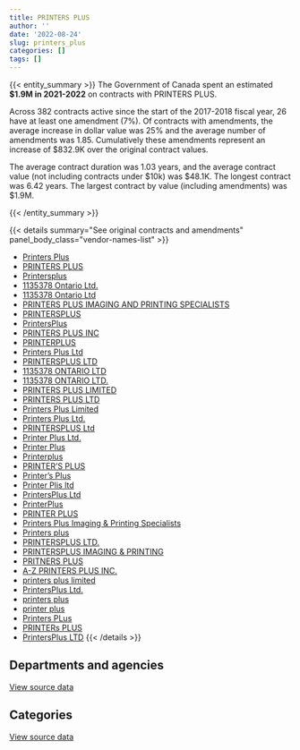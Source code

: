 ```yaml
---
title: PRINTERS PLUS
author: ''
date: '2022-08-24'
slug: printers_plus
categories: []
tags: []
---
```


<script src="/rmarkdown-libs/htmlwidgets/htmlwidgets.js"></script>
<link href="/rmarkdown-libs/datatables-css/datatables-crosstalk.css" rel="stylesheet" />
<script src="/rmarkdown-libs/datatables-binding/datatables.js"></script>
<script src="/rmarkdown-libs/jquery/jquery-3.6.0.min.js"></script>
<link href="/rmarkdown-libs/dt-core-bootstrap/css/dataTables.bootstrap.min.css" rel="stylesheet" />
<link href="/rmarkdown-libs/dt-core-bootstrap/css/dataTables.bootstrap.extra.css" rel="stylesheet" />
<script src="/rmarkdown-libs/dt-core-bootstrap/js/jquery.dataTables.min.js"></script>
<script src="/rmarkdown-libs/dt-core-bootstrap/js/dataTables.bootstrap.min.js"></script>
<link href="/rmarkdown-libs/crosstalk/css/crosstalk.min.css" rel="stylesheet" />
<script src="/rmarkdown-libs/crosstalk/js/crosstalk.min.js"></script>
<script src="/rmarkdown-libs/htmlwidgets/htmlwidgets.js"></script>
<link href="/rmarkdown-libs/datatables-css/datatables-crosstalk.css" rel="stylesheet" />
<script src="/rmarkdown-libs/datatables-binding/datatables.js"></script>
<script src="/rmarkdown-libs/jquery/jquery-3.6.0.min.js"></script>
<link href="/rmarkdown-libs/dt-core-bootstrap/css/dataTables.bootstrap.min.css" rel="stylesheet" />
<link href="/rmarkdown-libs/dt-core-bootstrap/css/dataTables.bootstrap.extra.css" rel="stylesheet" />
<script src="/rmarkdown-libs/dt-core-bootstrap/js/jquery.dataTables.min.js"></script>
<script src="/rmarkdown-libs/dt-core-bootstrap/js/dataTables.bootstrap.min.js"></script>
<link href="/rmarkdown-libs/crosstalk/css/crosstalk.min.css" rel="stylesheet" />
<script src="/rmarkdown-libs/crosstalk/js/crosstalk.min.js"></script>

{{< entity_summary >}}
The Government of Canada spent an estimated **\$1.9M in 2021-2022** on contracts with PRINTERS PLUS.

Across 382 contracts active since the start of the 2017-2018 fiscal year, 26 have at least one amendment (7%). Of contracts with amendments, the average increase in dollar value was 25% and the average number of amendments was 1.85. Cumulatively these amendments represent an increase of \$832.9K over the original contract values.

The average contract duration was 1.03 years, and the average contract value (not including contracts under \$10k) was \$48.1K. The longest contract was 6.42 years. The largest contract by value (including amendments) was \$1.9M.

{{< /entity_summary >}}

{{< details summary="See original contracts and amendments" panel_body_class="vendor-names-list" >}}
- [Printers Plus](https://search.open.canada.ca/en/ct/?sort=contract_value_f%20desc&page=1&search_text=%22Printers%20Plus%22)
- [PRINTERS PLUS](https://search.open.canada.ca/en/ct/?sort=contract_value_f%20desc&page=1&search_text=%22PRINTERS%20PLUS%22)
- [Printersplus](https://search.open.canada.ca/en/ct/?sort=contract_value_f%20desc&page=1&search_text=%22Printersplus%22)
- [1135378 Ontario Ltd.](https://search.open.canada.ca/en/ct/?sort=contract_value_f%20desc&page=1&search_text=%221135378%20Ontario%20Ltd.%22)
- [1135378 Ontario Ltd](https://search.open.canada.ca/en/ct/?sort=contract_value_f%20desc&page=1&search_text=%221135378%20Ontario%20Ltd%22)
- [PRINTERS PLUS IMAGING AND PRINTING SPECIALISTS](https://search.open.canada.ca/en/ct/?sort=contract_value_f%20desc&page=1&search_text=%22PRINTERS%20PLUS%20IMAGING%20AND%20PRINTING%20SPECIALISTS%22)
- [PRINTERSPLUS](https://search.open.canada.ca/en/ct/?sort=contract_value_f%20desc&page=1&search_text=%22PRINTERSPLUS%22)
- [PrintersPlus](https://search.open.canada.ca/en/ct/?sort=contract_value_f%20desc&page=1&search_text=%22PrintersPlus%22)
- [PRINTERS PLUS INC](https://search.open.canada.ca/en/ct/?sort=contract_value_f%20desc&page=1&search_text=%22PRINTERS%20PLUS%20INC%22)
- [PRINTERPLUS](https://search.open.canada.ca/en/ct/?sort=contract_value_f%20desc&page=1&search_text=%22PRINTERPLUS%22)
- [Printers Plus Ltd](https://search.open.canada.ca/en/ct/?sort=contract_value_f%20desc&page=1&search_text=%22Printers%20Plus%20Ltd%22)
- [PRINTERSPLUS LTD](https://search.open.canada.ca/en/ct/?sort=contract_value_f%20desc&page=1&search_text=%22PRINTERSPLUS%20LTD%22)
- [1135378 ONTARIO LTD](https://search.open.canada.ca/en/ct/?sort=contract_value_f%20desc&page=1&search_text=%221135378%20ONTARIO%20LTD%22)
- [1135378 ONTARIO LTD.](https://search.open.canada.ca/en/ct/?sort=contract_value_f%20desc&page=1&search_text=%221135378%20ONTARIO%20LTD.%22)
- [PRINTERS PLUS LIMITED](https://search.open.canada.ca/en/ct/?sort=contract_value_f%20desc&page=1&search_text=%22PRINTERS%20PLUS%20LIMITED%22)
- [PRINTERS PLUS LTD](https://search.open.canada.ca/en/ct/?sort=contract_value_f%20desc&page=1&search_text=%22PRINTERS%20PLUS%20LTD%22)
- [Printers Plus Limited](https://search.open.canada.ca/en/ct/?sort=contract_value_f%20desc&page=1&search_text=%22Printers%20Plus%20Limited%22)
- [Printers Plus Ltd.](https://search.open.canada.ca/en/ct/?sort=contract_value_f%20desc&page=1&search_text=%22Printers%20Plus%20Ltd.%22)
- [PRINTERSPLUS Ltd](https://search.open.canada.ca/en/ct/?sort=contract_value_f%20desc&page=1&search_text=%22PRINTERSPLUS%20Ltd%22)
- [Printer Plus Ltd.](https://search.open.canada.ca/en/ct/?sort=contract_value_f%20desc&page=1&search_text=%22Printer%20Plus%20Ltd.%22)
- [Printer Plus](https://search.open.canada.ca/en/ct/?sort=contract_value_f%20desc&page=1&search_text=%22Printer%20Plus%22)
- [Printerplus](https://search.open.canada.ca/en/ct/?sort=contract_value_f%20desc&page=1&search_text=%22Printerplus%22)
- [PRINTER’S PLUS](https://search.open.canada.ca/en/ct/?sort=contract_value_f%20desc&page=1&search_text=%22PRINTER%27S%20PLUS%22)
- [Printer’s Plus](https://search.open.canada.ca/en/ct/?sort=contract_value_f%20desc&page=1&search_text=%22Printer%27s%20Plus%22)
- [Printer Plis ltd](https://search.open.canada.ca/en/ct/?sort=contract_value_f%20desc&page=1&search_text=%22Printer%20Plis%20ltd%22)
- [PrintersPlus Ltd](https://search.open.canada.ca/en/ct/?sort=contract_value_f%20desc&page=1&search_text=%22PrintersPlus%20Ltd%22)
- [PrinterPlus](https://search.open.canada.ca/en/ct/?sort=contract_value_f%20desc&page=1&search_text=%22PrinterPlus%22)
- [PRINTER PLUS](https://search.open.canada.ca/en/ct/?sort=contract_value_f%20desc&page=1&search_text=%22PRINTER%20PLUS%22)
- [Printers Plus Imaging & Printing Specialists](https://search.open.canada.ca/en/ct/?sort=contract_value_f%20desc&page=1&search_text=%22Printers%20Plus%20Imaging%20%26%20Printing%20Specialists%22)
- [Printers plus](https://search.open.canada.ca/en/ct/?sort=contract_value_f%20desc&page=1&search_text=%22Printers%20plus%22)
- [PRINTERSPLUS LTD.](https://search.open.canada.ca/en/ct/?sort=contract_value_f%20desc&page=1&search_text=%22PRINTERSPLUS%20LTD.%22)
- [PRINTERSPLUS IMAGING & PRINTING](https://search.open.canada.ca/en/ct/?sort=contract_value_f%20desc&page=1&search_text=%22PRINTERSPLUS%20IMAGING%20%26%20PRINTING%22)
- [PRITNERS PLUS](https://search.open.canada.ca/en/ct/?sort=contract_value_f%20desc&page=1&search_text=%22PRITNERS%20PLUS%22)
- [A-Z PRINTERS PLUS INC.](https://search.open.canada.ca/en/ct/?sort=contract_value_f%20desc&page=1&search_text=%22A-Z%20PRINTERS%20PLUS%20INC.%22)
- [printers plus limited](https://search.open.canada.ca/en/ct/?sort=contract_value_f%20desc&page=1&search_text=%22printers%20plus%20limited%22)
- [PrintersPlus Ltd.](https://search.open.canada.ca/en/ct/?sort=contract_value_f%20desc&page=1&search_text=%22PrintersPlus%20Ltd.%22)
- [printers plus](https://search.open.canada.ca/en/ct/?sort=contract_value_f%20desc&page=1&search_text=%22printers%20plus%22)
- [printer plus](https://search.open.canada.ca/en/ct/?sort=contract_value_f%20desc&page=1&search_text=%22printer%20plus%22)
- [Printers PLus](https://search.open.canada.ca/en/ct/?sort=contract_value_f%20desc&page=1&search_text=%22Printers%20PLus%22)
- [PRINTERs PLUS](https://search.open.canada.ca/en/ct/?sort=contract_value_f%20desc&page=1&search_text=%22PRINTERs%20PLUS%22)
- [PrintersPlus LTD](https://search.open.canada.ca/en/ct/?sort=contract_value_f%20desc&page=1&search_text=%22PrintersPlus%20LTD%22)
{{< /details >}}

## Departments and agencies

<div id="htmlwidget-1" style="width:100%;height:auto;" class="datatables html-widget"></div>
<script type="application/json" data-for="htmlwidget-1">{"x":{"style":"bootstrap","filter":"none","vertical":false,"data":[["<a href=\"/departments/aafc-aac/\">Agriculture and Agri-Food Canada<\/a>","<a href=\"/departments/aandc-aadnc/\">Crown-Indigenous Relations and Northern Affairs Canada<\/a>","<a href=\"/departments/cbsa-asfc/\">Canada Border Services Agency<\/a>","<a href=\"/departments/ced-dec/\">Canada Economic Development for Quebec Regions<\/a>","<a href=\"/departments/cfia-acia/\">Canadian Food Inspection Agency<\/a>","<a href=\"/departments/cic/\">Immigration, Refugees and Citizenship Canada<\/a>","<a href=\"/departments/cihr-irsc/\">Canadian Institutes of Health Research<\/a>","<a href=\"/departments/cnsc-ccsn/\">Canadian Nuclear Safety Commission<\/a>","<a href=\"/departments/cra-arc/\">Canada Revenue Agency<\/a>","<a href=\"/departments/csa-asc/\">Canadian Space Agency<\/a>","<a href=\"/departments/csc-scc/\">Correctional Service of Canada<\/a>","<a href=\"/departments/csps-efpc/\">Canada School of Public Service<\/a>","<a href=\"/departments/cta-otc/\">Canadian Transportation Agency<\/a>","<a href=\"/departments/dfatd-maecd/\">Global Affairs Canada<\/a>","<a href=\"/departments/dnd-mdn/\">National Defence<\/a>","<a href=\"/departments/ec/\">Environment and Climate Change Canada<\/a>","<a href=\"/departments/fcac-acfc/\">Financial Consumer Agency of Canada<\/a>","<a href=\"/departments/fin/\">Department of Finance Canada<\/a>","<a href=\"/departments/hc-sc/\">Health Canada<\/a>","<a href=\"/departments/ic/\">Innovation, Science and Economic Development Canada<\/a>","<a href=\"/departments/infc/\">Infrastructure Canada<\/a>","<a href=\"/departments/irb-cisr/\">Immigration and Refugee Board of Canada<\/a>","<a href=\"/departments/jus/\">Department of Justice Canada<\/a>","<a href=\"/departments/nrcan-rncan/\">Natural Resources Canada<\/a>","<a href=\"/departments/pc/\">Parks Canada<\/a>","<a href=\"/departments/pch/\">Canadian Heritage<\/a>","<a href=\"/departments/pco-bcp/\">Privy Council Office<\/a>","<a href=\"/departments/ppsc-sppc/\">Public Prosecution Service of Canada<\/a>","<a href=\"/departments/ps-sp/\">Public Safety Canada<\/a>","<a href=\"/departments/pwgsc-tpsgc/\">Public Services and Procurement Canada<\/a>","<a href=\"/departments/rcmp-grc/\">Royal Canadian Mounted Police<\/a>","<a href=\"/departments/ssc-spc/\">Shared Services Canada<\/a>","<a href=\"/departments/tbs-sct/\">Treasury Board of Canada Secretariat<\/a>","<a href=\"/departments/tc/\">Transport Canada<\/a>","<a href=\"/departments/vac-acc/\">Veterans Affairs Canada<\/a>","<a href=\"/departments/wage/\">Department for Women and Gender Equality<\/a>"],[42358.05,null,142748.31,34416.39,null,71017.11,94954.34,31974.21,485939.97,20431.06,195446.04,24317.22,8285.55,1229234.75,782241.39,49435.96,null,null,51644.37,null,null,null,3403.91,116287.21,null,null,194281,41230.33,176456.89,28665.57,14996.02,61119.13,78783.5,45572.43,null,null],[null,46666.69,224518.25,47653.7,14102.4,null,79345.41,20138.56,709156.56,null,9872.34,null,8308.25,1487830,523096.89,4723.36,148286.02,null,46923.06,9362.04,25663.94,1861.3,62444.59,122380.51,16666.33,null,198961.9,41343.29,48402.48,10714.99,4293.76,22130.39,110410.83,36005.46,null,null],[null,75666.71,55565.24,null,null,22148,null,null,286242.81,null,11799.06,null,2787.9,435075.1,152792.35,4710.45,null,null,47368.77,19638.4,null,20837.57,66789.97,null,17927.33,11743.2,184993.74,null,10384.7,null,99416.74,20262.82,54679.18,14811.28,44878.75,24849.1],[null,null,19593.96,null,170829.26,30577.8,null,null,41217.9,null,11799.06,null,null,1038942.52,230465.58,6207.35,null,4867.3,31252.57,10302.44,23052,3712.42,63386.06,null,17927.33,null,135267.72,null,null,null,null,6572.18,54679.18,13692.42,null,null]],"container":"<table class=\"table table-striped table-hover row-border order-column display\">\n  <thead>\n    <tr>\n      <th>Department<\/th>\n      <th>2018-2019<\/th>\n      <th>2019-2020<\/th>\n      <th>2020-2021<\/th>\n      <th>2021-2022<\/th>\n    <\/tr>\n  <\/thead>\n<\/table>","options":{"order":[[4,"desc"]],"pageLength":10,"autoWidth":true,"columnDefs":[{"targets":1,"render":"function(data, type, row, meta) {\n    return type !== 'display' ? data : DTWidget.formatCurrency(data, \"$\", 2, 3, \",\", \".\", true, null);\n  }"},{"targets":2,"render":"function(data, type, row, meta) {\n    return type !== 'display' ? data : DTWidget.formatCurrency(data, \"$\", 2, 3, \",\", \".\", true, null);\n  }"},{"targets":3,"render":"function(data, type, row, meta) {\n    return type !== 'display' ? data : DTWidget.formatCurrency(data, \"$\", 2, 3, \",\", \".\", true, null);\n  }"},{"targets":4,"render":"function(data, type, row, meta) {\n    return type !== 'display' ? data : DTWidget.formatCurrency(data, \"$\", 2, 3, \",\", \".\", true, null);\n  }"},{"width":"16%","targets":[1,2,3,4]},{"className":"dt-right","targets":[1,2,3,4]}],"orderClasses":false}},"evals":["options.columnDefs.0.render","options.columnDefs.1.render","options.columnDefs.2.render","options.columnDefs.3.render"],"jsHooks":[]}</script>
<p class="text-right">
<a href="https://github.com/GoC-Spending/contracts-data/tree/main/data/out/vendors/printers_plus/summary_by_fiscal_year_by_department.csv" class="source-data-link btn btn-link">View source data</a>
</p>

## Categories

<div id="htmlwidget-2" style="width:100%;height:auto;" class="datatables html-widget"></div>
<script type="application/json" data-for="htmlwidget-2">{"x":{"style":"bootstrap","filter":"none","vertical":false,"data":[["<a href=\"/categories/10_office_management/\">Office management<\/a>","<a href=\"/categories/11_defence/\">Defence<\/a>","<a href=\"/categories/3_information_technology/\">Information technology<\/a>","<a href=\"/categories/5_transportation_and_logistics/\">Transportation and logistics<\/a>","<a href=\"/categories/6_industrial_products_and_services/\">Industrial products and services<\/a>"],[857856.48,626760.31,2493440.26,27991.59,19192.08],[819142.47,451828.63,2780497.77,null,29794.41],[539021.68,126841.6,814662.76,null,204843.12],[228267.6,208675.16,854985.19,null,622417.07]],"container":"<table class=\"table table-striped table-hover row-border order-column display\">\n  <thead>\n    <tr>\n      <th>Category<\/th>\n      <th>2018-2019<\/th>\n      <th>2019-2020<\/th>\n      <th>2020-2021<\/th>\n      <th>2021-2022<\/th>\n    <\/tr>\n  <\/thead>\n<\/table>","options":{"order":[[4,"desc"]],"dom":"t","pageLength":30,"autoWidth":true,"columnDefs":[{"targets":1,"render":"function(data, type, row, meta) {\n    return type !== 'display' ? data : DTWidget.formatCurrency(data, \"$\", 2, 3, \",\", \".\", true, null);\n  }"},{"targets":2,"render":"function(data, type, row, meta) {\n    return type !== 'display' ? data : DTWidget.formatCurrency(data, \"$\", 2, 3, \",\", \".\", true, null);\n  }"},{"targets":3,"render":"function(data, type, row, meta) {\n    return type !== 'display' ? data : DTWidget.formatCurrency(data, \"$\", 2, 3, \",\", \".\", true, null);\n  }"},{"targets":4,"render":"function(data, type, row, meta) {\n    return type !== 'display' ? data : DTWidget.formatCurrency(data, \"$\", 2, 3, \",\", \".\", true, null);\n  }"},{"width":"16%","targets":[1,2,3,4]},{"className":"dt-right","targets":[1,2,3,4]}],"orderClasses":false,"lengthMenu":[10,25,30,50,100]}},"evals":["options.columnDefs.0.render","options.columnDefs.1.render","options.columnDefs.2.render","options.columnDefs.3.render"],"jsHooks":[]}</script>
<p class="text-right">
<a href="https://github.com/GoC-Spending/contracts-data/tree/main/data/out/vendors/printers_plus/summary_by_fiscal_year_by_category.csv" class="source-data-link btn btn-link">View source data</a>
</p>
